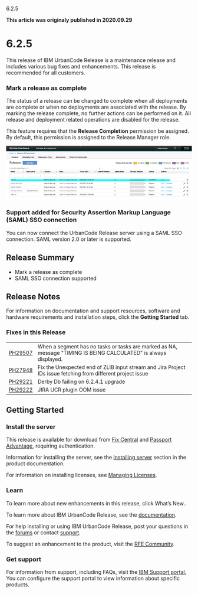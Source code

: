 





6.2.5

**This article was originaly published in 2020.09.29**


6.2.5
=====




This release of IBM UrbanCode Release is a maintenance release and includes various bug fixes and enhancements. This release is recommended for all customers.

### Mark a release as complete


The status of a release can be changed to complete when all deployments are complete or when no deployments are associated with the release. By marking the release complete, no further actions can be performed on it. All release and deployment related operations are disabled for the release.

This feature requires that the **Release Completion** permission be assigned. By default, this permission is assigned to the Release Manager role.

![](releasecomplete.png)
### Support added for Security Assertion Markup Language (SAML) SSO connection



You can now connect the UrbanCode Release server using a SAML SSO connection. SAML version 2.0 or later is supported.


Release Summary
---------------

  
* Mark a release as complete
* SAML SSO connection supported

Release Notes
-------------

  
For information on documentation and support resources, software and hardware requirements and installation steps, click the **Getting Started** tab.

### Fixes in this Release




|  |  |
| --- | --- |
| [PH29507](http://www.ibm.com/support/docview.wss?uid=swg1PH29507) | When a segment has no tasks or tasks are marked as NA, message "TIMING IS BEING CALCULATED" is always displayed. |
| [PH27948](http://www.ibm.com/support/docview.wss?uid=swg1PH27948) | Fix the Unexpected end of ZLIB input stream and Jira Project IDs issue fetching from different project issue  |
| [PH29221](http://www.ibm.com/support/docview.wss?uid=swg1PH29221) | Derby Db failing on 6.2.4.1 upgrade |
| [PH29222](http://www.ibm.com/support/docview.wss?uid=swg1PH29222) | JIRA UCR plugin OOM issue  |

Getting Started
---------------

  
### Install the server


This release is available for download from [Fix Central](https://www-945.ibm.com/support/fixcentral/swg/selectFixes?parent=ibm%7ERational&product=ibm/Rational/UrbanCode+Release&release=All&platform=All&function=all&source=fc) and [Passport Advantage](https://www.ibm.com/software/passportadvantage/), requiring authentication.



Information for installing the server, see the [Installing server](http://www-01.ibm.com/support/knowledgecenter/SS4GCC_6.2.5/com.ibm.urelease.doc/topics/install_ov.html) section in the product documentation.

For information on installing licenses, see [Managing Licenses](https://www.ibm.com/support/knowledgecenter/SS4GCC_6.2.5/com.ibm.urelease.doc/topics/licenseManage.html).

### Learn


To learn more about new enhancements in this release, click What’s New..

To learn more about IBM UrbanCode Release, see the [documentation](http://www-01.ibm.com/support/knowledgecenter/SS4GCC_6.2.5/com.ibm.urelease.doc/ucr_version_welcome.html).

For help installing or using IBM UrbanCode Release, post your questions in the [forums](https://developer.ibm.com/answers?community=urbancode) or contact [support](http://www-947.ibm.com/support/entry/portal/support?brandind=Rational).

To suggest an enhancement to the product, visit the [RFE Community](http://www.ibm.com/developerworks/rfe/execute?use_case=submitRfe).

### Get support


For information from support, including FAQs, visit the [IBM Support portal.](http://www-947.ibm.com/support/entry/portal/support?brandind=Rational) You can configure the support portal to view information about specific products.




